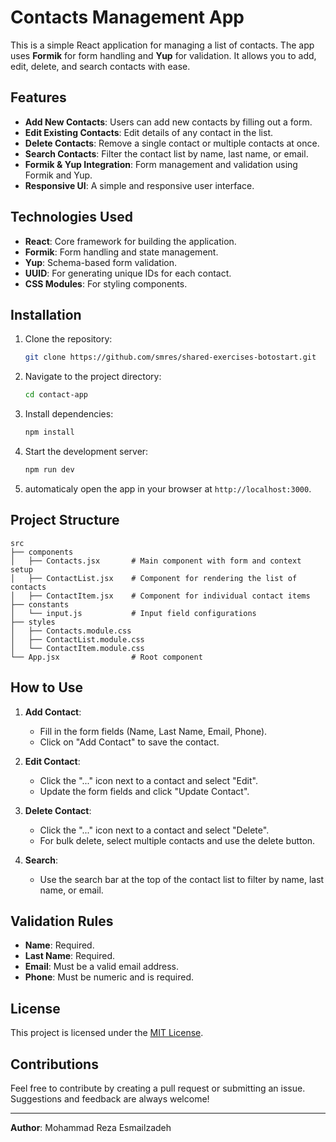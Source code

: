 # Contacts Management App

This is a simple React application for managing a list of contacts. The app uses **Formik** for form handling and **Yup** for validation. It allows you to add, edit, delete, and search contacts with ease.

## Features

- **Add New Contacts**: Users can add new contacts by filling out a form.
- **Edit Existing Contacts**: Edit details of any contact in the list.
- **Delete Contacts**: Remove a single contact or multiple contacts at once.
- **Search Contacts**: Filter the contact list by name, last name, or email.
- **Formik & Yup Integration**: Form management and validation using Formik and Yup.
- **Responsive UI**: A simple and responsive user interface.

## Technologies Used

- **React**: Core framework for building the application.
- **Formik**: Form handling and state management.
- **Yup**: Schema-based form validation.
- **UUID**: For generating unique IDs for each contact.
- **CSS Modules**: For styling components.

## Installation

1. Clone the repository:

   ```bash
   git clone https://github.com/smres/shared-exercises-botostart.git
   ```

2. Navigate to the project directory:

   ```bash
   cd contact-app
   ```

3. Install dependencies:

   ```bash
   npm install
   ```

4. Start the development server:

   ```bash
   npm run dev
   ```

5. automaticaly open the app in your browser at `http://localhost:3000`.

## Project Structure

```plaintext
src
├── components
│   ├── Contacts.jsx       # Main component with form and context setup
│   ├── ContactList.jsx    # Component for rendering the list of contacts
│   ├── ContactItem.jsx    # Component for individual contact items
├── constants
│   └── input.js           # Input field configurations
├── styles
│   ├── Contacts.module.css
│   ├── ContactList.module.css
│   └── ContactItem.module.css
└── App.jsx                # Root component
```

## How to Use

1. **Add Contact**:

   - Fill in the form fields (Name, Last Name, Email, Phone).
   - Click on "Add Contact" to save the contact.

2. **Edit Contact**:

   - Click the "..." icon next to a contact and select "Edit".
   - Update the form fields and click "Update Contact".

3. **Delete Contact**:

   - Click the "..." icon next to a contact and select "Delete".
   - For bulk delete, select multiple contacts and use the delete button.

4. **Search**:
   - Use the search bar at the top of the contact list to filter by name, last name, or email.

## Validation Rules

- **Name**: Required.
- **Last Name**: Required.
- **Email**: Must be a valid email address.
- **Phone**: Must be numeric and is required.

## License

This project is licensed under the [MIT License](LICENSE).

## Contributions

Feel free to contribute by creating a pull request or submitting an issue. Suggestions and feedback are always welcome!

---

**Author**: Mohammad Reza Esmailzadeh
